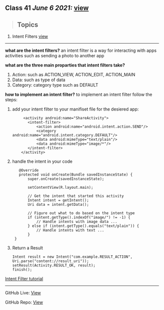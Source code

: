 
## Class 41  *June 6 2021:*  [view](https://anassawalha95.github.io/reading-notes/Code%20301/Class%2041)

> ## Topics

   1. Intent Filters [view](https://developer.android.com/training/basics/intents/filters)  
   
---

**what are the intent filters?** an intent filter is a way for interacting with apps activities such as sending a photo to another app

**what are the three main proparties that intent filters take?**

1. Action: such as ACTION_VIEW, ACTION_EDIT, ACTION_MAIN
2. Data: such as type of data 
3. Category: category type such as DEFAULT

**how to implement an intent filter?** to implement an intent filter follow the steps:

1. add your intent filter to your manifiset file for the desiered app:

            <activity android:name="ShareActivity">
              <intent-filter>
                  <action android:name="android.intent.action.SEND"/>
                  <category android:name="android.intent.category.DEFAULT"/>
                  <data android:mimeType="text/plain"/>
                  <data android:mimeType="image/*"/>
              </intent-filter>
           </activity>

2. handle the intent in your code 

          @Override
          protected void onCreate(Bundle savedInstanceState) {
              super.onCreate(savedInstanceState);

              setContentView(R.layout.main);

              // Get the intent that started this activity
              Intent intent = getIntent();
              Uri data = intent.getData();

              // Figure out what to do based on the intent type
              if (intent.getType().indexOf("image/") != -1) {
                  // Handle intents with image data ...
              } else if (intent.getType().equals("text/plain")) {
                  // Handle intents with text ...
              }
        }
        
 3. Return a Result

        Intent result = new Intent("com.example.RESULT_ACTION", Uri.parse("content://result_uri"));
        setResult(Activity.RESULT_OK, result);
        finish();
        
        
 [Intent Filter tutorial](https://www.youtube.com/watch?v=zTi-ZrbGKhE)
 
---

GitHub Live: [View](https://anassawalha95.github.io/reading-notes/Code%20401/Class%2041)

GitHub Repo: [View](https://github.com/anassawalha95/reading-notes/tree/main/Code%20401)

